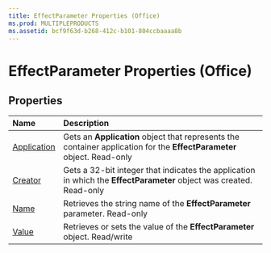 ```yaml
---
title: EffectParameter Properties (Office)
ms.prod: MULTIPLEPRODUCTS
ms.assetid: bcf9f63d-b268-412c-b101-804ccbaaaa8b
---
```



# EffectParameter Properties (Office)

## Properties



|**Name**|**Description**|
|:-----|:-----|
|[Application](effectparameter-application-property-office.md)|Gets an  **Application** object that represents the container application for the **EffectParameter** object. Read-only|
|[Creator](effectparameter-creator-property-office.md)|Gets a 32-bit integer that indicates the application in which the  **EffectParameter** object was created. Read-only|
|[Name](effectparameter-name-property-office.md)|Retrieves the string name of the  **EffectParameter** parameter. Read-only|
|[Value](effectparameter-value-property-office.md)|Retrieves or sets the value of the  **EffectParameter** object. Read/write|

